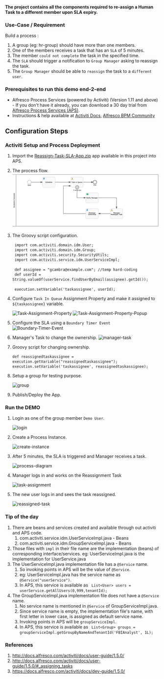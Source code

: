 #### The project contains all the components required to re-assign a Human Task to a different member upon SLA expiry.

### Use-Case / Requirement
Build a process :
1. A group (eg: hr-group) should have more than one members.
2. One of the members receives a task that has an `SLA` of 5 minutes.
3. The member `could not complete` the task in the specified time.
4. The `SLA` should trigger a notification to `Group Manager` asking to reassign the task.
5. The `Group Manager` should be able to `reassign` the task to a `different user`.


### Prerequisites to run this demo end-2-end

* Alfresco Process Services (powered by Activiti) (Version 1.11 and above) - If you don't have it already, you can download a 30 day trial from [Alfresco Process Services (APS)](https://www.alfresco.com/products/business-process-management/alfresco-activiti).
* Instructions & help available at [Activiti Docs](http://docs.alfresco.com/activiti/docs/), [Alfresco BPM Community](https://community.alfresco.com/community/bpm)


## Configuration Steps

### Activiti Setup and Process Deployment
1. Import the [Reassign-Task-SLA-App.zip](Reassign-Task-SLA-App.zip) app available in this project into APS.
2. The process flow.  ![Process-Flow](images/1.png)
3. The Groovy script configuration.
   ```
    import com.activiti.domain.idm.User;
    import com.activiti.domain.idm.Group;
    import com.activiti.security.SecurityUtils;
    import com.activiti.service.idm.UserServiceImpl;
    
    def assignee = "gcambra@example.com"; //temp hard-coding
    def userId = String.valueOf(userService.findUserByEmail(assignee).getId());
    
    execution.setVariable('taskassignee', userId);
    ```

4. Configure `Task In Queue` Assignment Property and make it assigned to `${taskassignee}` variable.

   ![Task-Assignment-Property](images/2.png)
   ![Task-Assignment-Property-Popup](images/3.png)

5. Configure the SLA using a `Boundary Timer Event`
   ![Boundary-Timer-Event](images/9.png)

6. Manager's Task to change the ownership.
   ![manager-task](images/10.png)

7. Groovy script for changing ownership.
   ```
   def reassignedtaskassignee = execution.getVariable("reassignedtaskassignee");
   execution.setVariable('taskassignee', reassignedtaskassignee);
   ```

8. Setup a group for testing purpose.

   ![group](images/4.png)

9. Publish/Deploy the App.

### Run the DEMO

1. Login as one of the group member `Demo User`.

   ![login](images/5.png)

2. Create a Process Instance.

   ![create-instance](images/6.png)

3. After 5 minutes, the SLA is triggered and Manager receives a task.

   ![process-diagram](images/11.png)

4. Manager logs in and works on the Reassignment Task

   ![task-assignment](images/8.png)

5. The new user logs in and sees the task reassigned.
   
   ![reassigned-task](images/7.png)


### Tip of the day
1. There are beans and services created and available through out activiti and APS code.
   1. com.activiti.service.idm.UserServiceImpl.java - Beans
   2. com.activiti.service.idm.GroupServiceImpl.java - Beans
2. Those files with `impl` in their file name are the implementation (beans) of corresponding interface/services.
   eg: UserServiceImpl.java is the implementation for UserService.java
3. The UserServiceImpl.java implementation file has a `@Service` name.
   1. So invoking points in APS will be the value of `@Service`.
   2. eg: UserServiceImpl.java has the service name as `@Service("userService")`.
   3. In APS, this service is available as ` List<User> users = userService.getAllUsers(0,999,tenantId);`
4. The GroupServiceImpl.java implementation file does not have a `@Service` name.
   1. No service name is mentioned in `@Service` of GroupServiceImpl.java.
   2. Since service name is empty, the implementation file's name, with first letter in lower case, is assigned as default service name.
   3. Invoking points in APS will be `groupServiceImpl`.
   4. In APS, this service is available as ` List<Group> groups = groupServiceImpl.getGroupByNameAndTenantId('FBIAnalyst', 1L);`

### References
1. http://docs.alfresco.com/activiti/docs/user-guide/1.5.0/
2. http://docs.alfresco.com/activiti/docs/user-guide/1.5.0/#_assigning_tasks
3. https://docs.alfresco.com/activiti/docs/dev-guide/1.5.0/
